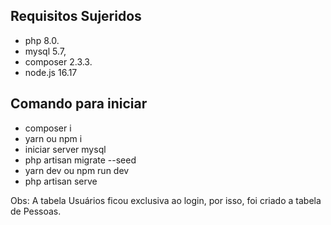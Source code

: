 ## Requisitos Sujeridos

- php 8.0.
- mysql 5.7,
- composer 2.3.3.
- node.js 16.17

## Comando para iniciar

- composer i
- yarn ou npm i
- iniciar server mysql
- php artisan migrate --seed
- yarn dev ou npm run dev
- php artisan serve


Obs: A tabela Usuários ficou exclusiva ao login, por isso, foi criado a tabela de Pessoas.
